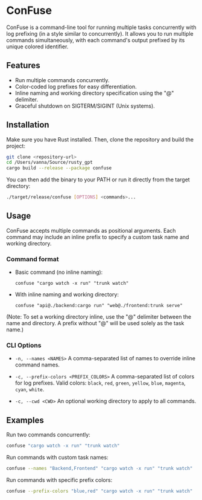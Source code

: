 # ConFuse

ConFuse is a command-line tool for running multiple tasks concurrently with log prefixing (in a style similar to concurrently). It allows you to run multiple commands simultaneously, with each command's output prefixed by its unique colored identifier.

## Features

- Run multiple commands concurrently.
- Color-coded log prefixes for easy differentiation.
- Inline naming and working directory specification using the "@" delimiter.
- Graceful shutdown on SIGTERM/SIGINT (Unix systems).

## Installation

Make sure you have Rust installed. Then, clone the repository and build the project:

```bash
git clone <repository-url>
cd /Users/vanna/Source/rusty_gpt
cargo build --release --package confuse
```

You can then add the binary to your PATH or run it directly from the target directory:

```bash
./target/release/confuse [OPTIONS] <commands>...
```

## Usage

ConFuse accepts multiple commands as positional arguments. Each command may include an inline prefix to specify a custom task name and working directory.

### Command format

- Basic command (no inline naming):

  ```
  confuse "cargo watch -x run" "trunk watch"
  ```

- With inline naming and working directory:
  ```
  confuse "api@./backend:cargo run" "web@./frontend:trunk serve"
  ```

(Note: To set a working directory inline, use the "@" delimiter between the name and directory. A prefix without "@" will be used solely as the task name.)

### CLI Options

- `-n, --names <NAMES>` A comma-separated list of names to override inline command names.

- `-c, --prefix-colors <PREFIX_COLORS>` A comma-separated list of colors for log prefixes. Valid colors: `black`, `red`, `green`, `yellow`, `blue`, `magenta`, `cyan`, `white`.

- `-c, --cwd <CWD>` An optional working directory to apply to all commands.

## Examples

Run two commands concurrently:

```bash
confuse "cargo watch -x run" "trunk watch"
```

Run commands with custom task names:

```bash
confuse --names "Backend,Frontend" "cargo watch -x run" "trunk watch"
```

Run commands with specific prefix colors:

```bash
confuse --prefix-colors "blue,red" "cargo watch -x run" "trunk watch"
```
